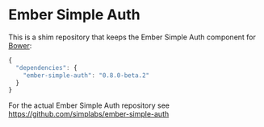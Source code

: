 #  Ember Simple Auth

This is a shim repository that keeps the Ember Simple Auth component for
[Bower](http://bower.io):

```js
{
  "dependencies": {
    "ember-simple-auth": "0.8.0-beta.2"
  }
}
```

For the actual Ember Simple Auth repository see
https://github.com/simplabs/ember-simple-auth

